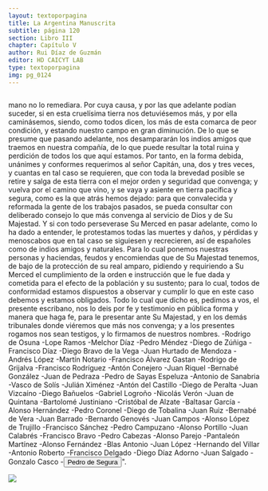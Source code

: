 ```yaml
---
layout: textoporpagina
title: La Argentina Manuscrita
subtitle: página 120
section: Libro III
chapter: Capítulo V
author: Rui Díaz de Guzmán
editor: HD CAICYT LAB
type: textoporpagina
img: pg_0124
---
```


<div class="row">
    <div class="column">
<p>mano no lo remediara. Por cuya causa, y por las que adelante podían suceder, si en esta cruelísima tierra nos detuviésemos más, y por ella caminásemos, siendo, como todos dicen, los más de esta comarca de peor condición, y estando nuestro campo en gran diminución. De lo que se presume que pasando adelante, nos desampararán los indios amigos que traemos en nuestra compañía, de lo que puede resultar la total ruina y perdición de todos los que aquí estamos. Por tanto, en la forma debida, unánimes y conformes requerimos al señor Capitán, una, dos y tres veces, y cuantas en tal caso se requieren, que con toda la brevedad posible se retire y salga de esta tierra con el mejor orden y seguridad que convenga; y vuelva por el camino que vino, y se vaya y asiente en tierra pacífica y segura, como es la que atrás hemos dejado: para que convalecida y reformada la gente de los trabajos pasados, se pueda consultar con deliberado consejo lo que más convenga al servicio de Dios y de Su Majestad. Y si con todo perseverase Su Merced en pasar adelante, como lo ha dado a entender, le protestamos todas las muertes y daños, y pérdidas y menoscabos que en tal caso se siguiesen y recrecieren, así de españoles como de indios amigos y naturales. Para lo cual ponemos nuestras personas y haciendas, feudos y encomiendas que de Su Majestad tenemos, de bajo de la protección de su real amparo, pidiendo y requiriendo a Su Merced el cumplimiento de la orden e instrucción que le fue dada y cometida para el efecto de la población y su sustento; para lo cual, todos de conformidad estamos dispuestos a observar y cumplir lo que en este caso debemos y estamos obligados. Todo lo cual que dicho es, pedimos a vos, el presente escribano, nos lo deis por fe y testimonio en pública forma y manera que haga fe, para le presentar ante Su Majestad, y en los demás tribunales donde viéremos que más nos convenga; y a los presentes rogamos nos sean testigos, y lo firmamos de nuestros nombres. -Rodrigo de Osuna -Lope Ramos -Melchor Díaz -Pedro Méndez -Diego de Zúñiga -Francisco Díaz -Diego Bravo de la Vega -Juan Hurtado de Mendoza -Andrés López -Martín Notario -Francisco Álvarez Gastan -Rodrigo de Grijalva -Francisco Rodríguez -Antón Conejero -Juan Riquel -Bernabé González -Juan de Pedraza -Pedro de Sayas Espeluza -Antonio de Sanabria -Vasco de Solís -Julián Ximénez -Antón del Castillo -Diego de Peralta -Juan Vizcaíno -Diego Bañuelos -Gabriel Logroño -Nicolás Verón -Juan de Quintana -Bartolomé Justiniano -Cristóbal de Alzate -Baltasar García -Alonso Hernández -Pedro Coronel -Diego de Tobalina -Juan Ruiz -Bernabé de Vera -Juan Barrado -Bernardo Genovés -Juan Campos -Alonso López de Trujillo -Francisco Sánchez -Pedro Campuzano -Alonso Portillo -Juan Calabrés -Francisco Bravo -Pedro Cabezas -Alonso Parejo -Pantaleón Martínez -Alonso Fernández -Blas Antonio -Juan López -Hernando del Villar -Antonio Roberto -Francisco Delgado -Diego Díaz Adorno -Juan Salgado -Gonzalo Casco -<button class="balloon" data-balloon-pos="up" data-balloon-length="large" data-balloon="El capitán Pedro de Segura Zabala, hidalgo de Guipuzcoa, había sido soldado imperial en Italia y más tarde viajó al Paraguay con Ñuflo de Chaves en 1549. Tuvo un rol destacado en Asunción y se casó con Ginebra Martínez de Irala, hija mestiza del gobernador Martínez de Irala. Falleció en 1601 en Tomina, alto Perú.">Pedro de Segura</button>&quot;. </p></div>

<div class="column">
<a href="{{site.baseurl}}/assets/img/argentina_manuscrita/{{page.img}}.jpg"><img src="{{site.baseurl}}/assets/img/argentina_manuscrita/{{page.img}}.jpg"></a>
</div>
</div>
